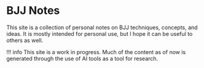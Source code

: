 # BJJ Notes

This site is a collection of personal notes on BJJ techniques, concepts, and ideas.
It is mostly intended for personal use, but I hope it can be useful to others as well.

<!-- prettier-ignore-start -->
!!! info
    This site is a work in progress.
    Much of the content as of now is generated through the use of AI tools as a tool for research.
<!-- prettier-ignore-end -->
